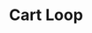 ---
layout: loop
title: Cart Loop
description: Cart loop displays cart information.
sidebar: loop
lang: en
subnav: loop_cart
uses_global_argument: true
returns_global_outputs: { countable : true, timestampable : true, versionable : false }
type: cart
arguments :
    - {
      name: "order", description: "A list of values", example: "order=\"reverse\"", default: "reverse",
      expected_values: [
          {name: "reverse",           description: "reverse chronological item add order"}
      ]
    }

outputs :
    - {name: "$ITEM_ID", description: "the cart item id"}
    - {name: "$QUANTITY", description: "the cart item quantity"}
    - {name: "$TITLE", description: "the product title"}
    - {name: "$REF", description: "the product ref"}
    - {name: "$PRODUCT_ID", description: "the product id"}
    - {name: "$PRODUCT_URL", description: "the product url"}
    - {name: "$PRODUCT_SALE_ELEMENTS_ID", description: "the product sale elements id"}
    - {name: "$STOCK", description: "the product sale elements available stock"}
    - {name: "$PRICE", description: "the product sale elements price"}
    - {name: "$PROMO_PRICE", description: "the product sale elements in promo price"}
    - {name: "$TAXED_PRICE", description: "the product sale elements price including taxes"}
    - {name: "$PROMO_TAXED_PRICE", description: "the product sale elements in promo price including taxes"}
    - {name: "$IS_PROMO", description: "if the product sale elements is in promo or not"}
---